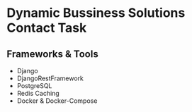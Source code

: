 # Dynamic Bussiness Solutions Contact Task

## Frameworks & Tools
 - Django
 - DjangoRestFramework
 - PostgreSQL
 - Redis Caching
 - Docker & Docker-Compose
